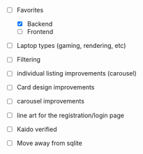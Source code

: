 - [ ] Favorites
  - [x] Backend
  - [ ] Frontend
- [ ] Laptop types (gaming, rendering, etc)
- [ ] Filtering
- [ ] individual listing improvements (carousel)
- [ ] Card design improvements
- [ ] carousel improvements
- [ ] line art for the registration/login page

- [ ] Kaido verified
- [ ] Move away from sqlite
